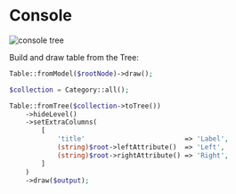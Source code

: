 # Console

![console tree](assets/table.png)

Build and draw table from the Tree:

```php
Table::fromModel($rootNode)->draw();
```

```php
$collection = Category::all();

Table::fromTree($collection->toTree())
    ->hideLevel()
    ->setExtraColumns(
        [
            'title'                         => 'Label',
            (string)$root->leftAttribute()  => 'Left',
            (string)$root->rightAttribute() => 'Right',
        ]
    )
    ->draw($output);
```
